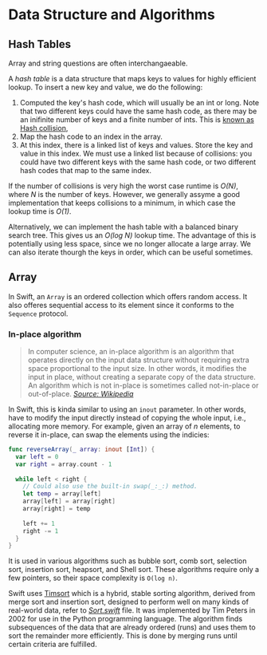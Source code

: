 # Data Structure and Algorithms

## Hash Tables

Array and string questions are often interchangaeable.

A _hash table_ is a data structure that maps keys to values for highly efficient lookup. To insert a new key and value, we do the following:

1. Computed the key's hash code, which will usually be an int or long. Note that two different keys could have the same hash code, as there may be an inifinite number of keys and a finite number of ints. This is [known as Hash collision](https://en.wikipedia.org/wiki/Hash_collision),
2. Map the hash code to an index in the array.
3. At this index, there is a linked list of keys and values. Store the key and value in this index. We must use a linked list because of collisions: you could have two different keys with the same hash code, or two different hash codes that map to the same index.

If the number of collisions is very high the worst case runtime is _O(N)_, where _N_ is the number of keys. However, we generally assyme a good implementation that keeps collisions to a minimum, in which case the lookup time is _O(1)_.

Alternatively, we can implement the hash table with a balanced binary search tree. This gives us an _O(log N)_ lookup time. The advantage of this is potentially using less space, since we no longer allocate a large array. We can also iterate thourgh the keys in order, which can be useful sometimes.

## Array

In Swift, an `Array` is an ordered collection which offers random access. It also offeres sequential access to its element since it conforms to the `Sequence` protocol.

### In-place algorithm

> In computer science, an in-place algorithm is an algorithm that operates directly on the input data structure without requiring extra space proportional to the input size. In other words, it modifies the input in place, without creating a separate copy of the data structure. An algorithm which is not in-place is sometimes called not-in-place or out-of-place. _[Source: Wikipedia](https://en.wikipedia.org/wiki/In-place_algorithm)_

In Swift, this is kinda similar to using an `inout` parameter. In other words, have to modify the input directly instead of copying the whole input, i.e., allocating more memory. For example, given an array of _n_ elements, to reverse it in-place, can swap the elements using the indicies:

```Swift
func reverseArray(_ array: inout [Int]) {
  var left = 0
  var right = array.count - 1
  
  while left < right {
    // Could also use the built-in swap(_:_:) method.
    let temp = array[left]
    array[left] = array[right]
    array[right] = temp
    
    left += 1
    right -= 1
  }
}
```

It is used in various algorithms such as bubble sort, comb sort, selection sort, insertion sort, heapsort, and Shell sort. These algorithms require only a few pointers, so their space complexity is `O(log n)`.

Swift uses [Timsort](https://en.wikipedia.org/wiki/Timsort) which is a hybrid, stable sorting algorithm, derived from merge sort and insertion sort, designed to perform well on many kinds of real-world data, refer to _[Sort.swift](https://github.com/swiftlang/swift/blob/main/stdlib/public/core/Sort.swift)_ file. It was implemented by Tim Peters in 2002 for use in the Python programming language. The algorithm finds subsequences of the data that are already ordered (runs) and uses them to sort the remainder more efficiently. This is done by merging runs until certain criteria are fulfilled.
